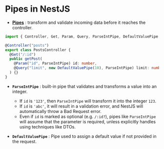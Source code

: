 # Pipes in NestJS

- [**Pipes**](https://docs.nestjs.com/pipes#built-in-pipes) : transform and validate incoming data before it reaches the controller.

```ts
import { Controller, Get, Param, Query, ParseIntPipe, DefaultValuePipe } from "@nestjs/common";

@Controller("posts")
export class PostsController {
  @Get("/:id")
  public getPost(
    @Param("id", ParseIntPipe) id: number,
    @Query("limit", new DefaultValuePipe(10), ParseIntPipe) limit: number
  ) {}
}
```

- **`ParseIntPipe`** : built-in pipe that validates and transforms a value into an integer.

  - If `id` is `'123'`, then `ParseIntPipe` will transform it into the integer `123`.
  - If `id` is `'abc'`, it will result in a validation error, and NestJS will automatically throw a Bad Request error.
  - Even if `id` is marked as optional (e.g. `/:id?`), pipes like `ParseIntPipe` will assume that the parameter is required, unless explicitly handles using techniques like DTOs.

- **`DefaultValuePipe`** : Pipe used to assign a default value if not provided in the request.
